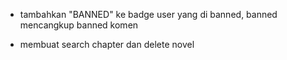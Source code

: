 <!-- note -->

- tambahkan "BANNED" ke badge user yang di banned, banned mencangkup banned komen

<!-- todo -->

- membuat search chapter dan delete novel

<!-- progress -->
